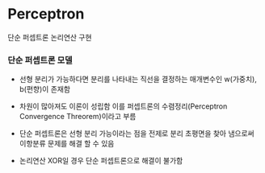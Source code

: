# Perceptron
단순 퍼셉트론 논리연산 구현

### 단순 퍼셉트론 모델
- 선형 분리가 가능하다면 분리를 나타내는 직선을 결정하는 매개변수인 w(가중치), b(편향)이 존재함
- 차원이 많아져도 이론이 성립함 이를 퍼셉트론의 수렴정리(Perceptron Convergence Threorem)이라고 부름
- 단순 퍼셉트론은 선형 분리 가능이라는 점을 전제로 분리 초평면을 찾아 냄으로써 이항분류 문제를 해결 할 수 있음

- 논리연산 XOR일 경우 단순 퍼셉트론으로 해결이 불가함
